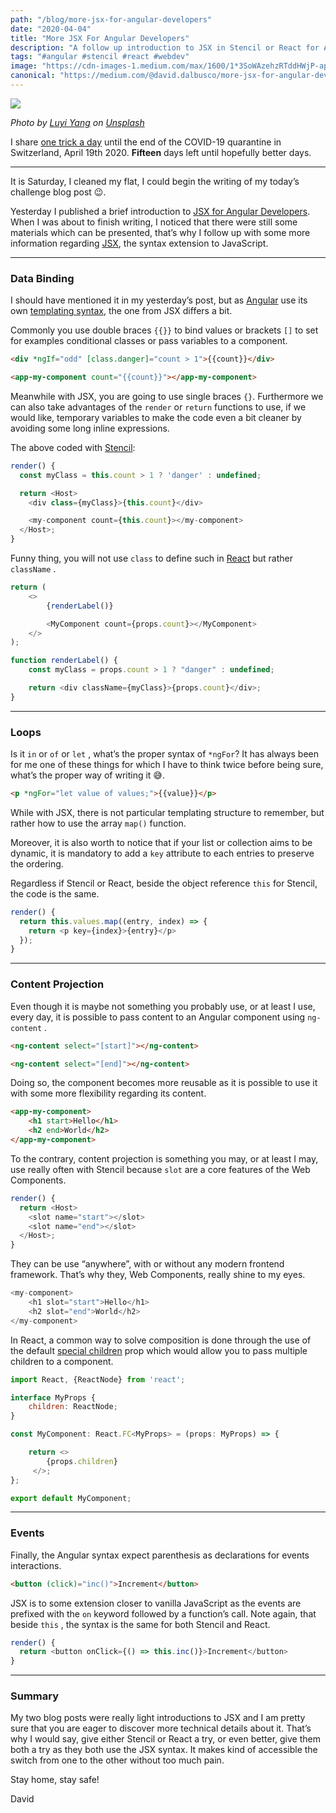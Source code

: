 ```yaml
---
path: "/blog/more-jsx-for-angular-developers"
date: "2020-04-04"
title: "More JSX For Angular Developers"
description: "A follow up introduction to JSX in Stencil or React for Angular developers"
tags: "#angular #stencil #react #webdev"
image: "https://cdn-images-1.medium.com/max/1600/1*3SoWAzehzRTddHWjP-apUg.png"
canonical: "https://medium.com/@david.dalbusco/more-jsx-for-angular-developers-9c6367b06503"
---
```


![](https://cdn-images-1.medium.com/max/1600/1*3SoWAzehzRTddHWjP-apUg.png)

_Photo by [Luyi Yang](https://unsplash.com/@louieomelet?utm_source=unsplash&utm_medium=referral&utm_content=creditCopyText) on [Unsplash](https://unsplash.com/?utm_source=unsplash&utm_medium=referral&utm_content=creditCopyText)_

I share [one trick a day](https://daviddalbusco.com/blog/how-to-call-the-service-worker-from-the-web-app-context) until the end of the COVID-19 quarantine in Switzerland, April 19th 2020. **Fifteen** days left until hopefully better days.

---

It is Saturday, I cleaned my flat, I could begin the writing of my today’s challenge blog post 😉.

Yesterday I published a brief introduction to [JSX for Angular Developers](https://daviddalbusco.com/blog/jjsx-for-angular-developers). When I was about to finish writing, I noticed that there were still some materials which can be presented, that’s why I follow up with some more information regarding [JSX](https://reactjs.org/docs/glossary.html#jsx), the syntax extension to JavaScript.

---

### Data Binding

I should have mentioned it in my yesterday’s post, but as [Angular](https://angular.io) use its own [templating syntax](https://angular.io/guide/template-syntax), the one from JSX differs a bit.

Commonly you use double braces `{{}}` to bind values or brackets `[]` to set for examples conditional classes or pass variables to a component.

```html
<div *ngIf="odd" [class.danger]="count > 1">{{count}}</div>

<app-my-component count="{{count}}"></app-my-component>
```

Meanwhile with JSX, you are going to use single braces `{}`. Furthermore we can also take advantages of the `render` or `return` functions to use, if we would like, temporary variables to make the code even a bit cleaner by avoiding some long inline expressions.

The above coded with [Stencil](https://stenciljs.com):

```javascript
render() {
  const myClass = this.count > 1 ? 'danger' : undefined;

  return <Host>
    <div class={myClass}>{this.count}</div>

    <my-component count={this.count}></my-component>
  </Host>;
}
```

Funny thing, you will not use `class` to define such in [React](https://reactjs.org) but rather `className` .

```javascript
return (
	<>
		{renderLabel()}

		<MyComponent count={props.count}></MyComponent>
	</>
);

function renderLabel() {
	const myClass = props.count > 1 ? "danger" : undefined;

	return <div className={myClass}>{props.count}</div>;
}
```

---

### Loops

Is it `in` or `of` or `let` , what’s the proper syntax of `*ngFor`? It has always been for me one of these things for which I have to think twice before being sure, what’s the proper way of writing it 😅.

```html
<p *ngFor="let value of values;">{{value}}</p>
```

While with JSX, there is not particular templating structure to remember, but rather how to use the array `map()` function.

Moreover, it is also worth to notice that if your list or collection aims to be dynamic, it is mandatory to add a `key` attribute to each entries to preserve the ordering.

Regardless if Stencil or React, beside the object reference `this` for Stencil, the code is the same.

```javascript
render() {
  return this.values.map((entry, index) => {
    return <p key={index}>{entry}</p>
  });
}
```

---

### Content Projection

Even though it is maybe not something you probably use, or at least I use, every day, it is possible to pass content to an Angular component using `ng-content` .

```html
<ng-content select="[start]"></ng-content>

<ng-content select="[end]"></ng-content>
```

Doing so, the component becomes more reusable as it is possible to use it with some more flexibility regarding its content.

```html
<app-my-component>
	<h1 start>Hello</h1>
	<h2 end>World</h2>
</app-my-component>
```

To the contrary, content projection is something you may, or at least I may, use really often with Stencil because `slot` are a core features of the Web Components.

```javascript
render() {
  return <Host>
    <slot name="start"></slot>
    <slot name="end"></slot>
  </Host>;
}
```

They can be use “anywhere”, with or without any modern frontend framework. That’s why they, Web Components, really shine to my eyes.

```javascript
<my-component>
	<h1 slot="start">Hello</h1>
	<h2 slot="end">World</h2>
</my-component>
```

In React, a common way to solve composition is done through the use of the default [special children](https://reactjs.org/docs/composition-vs-inheritance.html) prop which would allow you to pass multiple children to a component.

```javascript
import React, {ReactNode} from 'react';

interface MyProps {
    children: ReactNode;
}

const MyComponent: React.FC<MyProps> = (props: MyProps) => {

    return <>
        {props.children}
     </>;
};

export default MyComponent;
```

---

### Events

Finally, the Angular syntax expect parenthesis as declarations for events interactions.

```html
<button (click)="inc()">Increment</button>
```

JSX is to some extension closer to vanilla JavaScript as the events are prefixed with the `on` keyword followed by a function’s call. Note again, that beside `this` , the syntax is the same for both Stencil and React.

```javascript
render() {
  return <button onClick={() => this.inc()}>Increment</button>
}
```

---

### Summary

My two blog posts were really light introductions to JSX and I am pretty sure that you are eager to discover more technical details about it. That’s why I would say, give either Stencil or React a try, or even better, give them both a try as they both use the JSX syntax. It makes kind of accessible the switch from one to the other without too much pain.

Stay home, stay safe!

David
